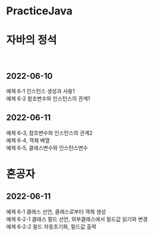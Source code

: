 # PracticeJava
<h1>자바의 정석</h1> <br/>
<h2>2022-06-10</h2> 
예제 6-1 인스턴스 생성과 사용1<br/>
예제 6-2 참조변수와 인스턴스의 관계1<br/>

<h2>2022-06-11</h2>
예제 6-3, 참조변수와 인스턴스의 관계2<br/>
예제 6-4, 객체 배열 <br/>
예제 6-5, 클래스변수와 인스턴스변수<br/>


<h1>혼공자</h1>
<h2>2022-06-11</h2>
예제 6-1 클래스 선언, 클래스로부터 객체 생성<br/>
예제 6-2-1 클래스 필드 선언, 외부클래스에서 필드값 읽기와 변경<br/>
예제 6-2-2 필드 자동초기화, 필드값 출력<br/>
